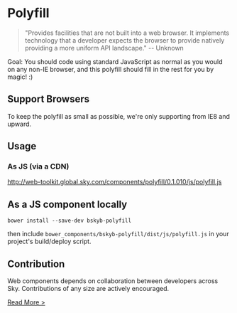# Polyfill

> "Provides facilities that are not built into a web browser. It implements technology that a developer expects the browser to provide natively providing a more uniform API landscape." -- Unknown

Goal: You should code using standard JavaScript as normal as you would on any non-IE browser, and this polyfill should fill in the rest for you by magic! :)

## Support Browsers

To keep the polyfill as small as possible, we're only supporting from IE8 and upward.

## Usage

### As JS (via a CDN)

http://web-toolkit.global.sky.com/components/polyfill/0.1.010/js/polyfill.js

## As a JS component locally

`bower install --save-dev bskyb-polyfill`

then include `bower_components/bskyb-polyfill/dist/js/polyfill.js` in your project's build/deploy script.

## Contribution

Web components depends on collaboration between developers across Sky. Contributions of any size are actively encouraged.

[Read More >](CONTRIBUTING.md)
